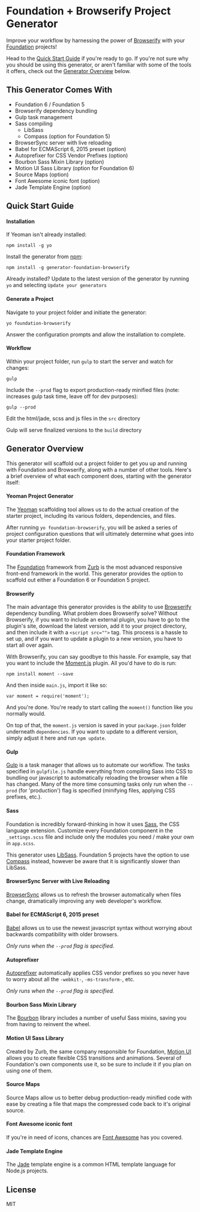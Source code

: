 # Foundation + Browserify Project Generator

Improve your workflow by harnessing the power of [Browserify](http://browserify.org/) with your [Foundation](http://foundation.zurb.com/) projects!

Head to the [Quick Start Guide](#quick-start) if you're ready to go. If you're not sure why you should be using this generator, or aren't familiar with some of the tools it offers, check out the [Generator Overview](#overview) below.

## This Generator Comes With

* Foundation 6 / Foundation 5
* Browserify dependency bundling
* Gulp task management
* Sass compiling
  * LibSass
  * Compass (option for Foundation 5)
* BrowserSync server with live reloading
* Babel for ECMAScript 6, 2015 preset (option)
* Autoprefixer for CSS Vendor Prefixes (option)
* Bourbon Sass Mixin Library (option)
* Motion UI Sass Library (option for Foundation 6)
* Source Maps (option)
* Font Awesome iconic font (option)
* Jade Template Engine (option)

## <a name="quick-start"></a>Quick Start Guide

#### Installation

If Yeoman isn't already installed:

```
npm install -g yo
```

Install the generator from [npm](https://www.npmjs.com/package/generator-foundation-browserify):

```
npm install -g generator-foundation-browserify
```

Already installed? Update to the latest version of the generator by running `yo` and selecting `Update your generators`

#### Generate a Project

Navigate to your project folder and initiate the generator:

```
yo foundation-browserify
```

Answer the configuration prompts and allow the installation to complete.

#### Workflow

Within your project folder, run `gulp` to start the server and watch for changes:

```
gulp
```

Include the `--prod` flag to export production-ready minified files (note: increases gulp task time, leave off for dev purposes):

```
gulp --prod
```

Edit the html/jade, scss and js files in the `src` directory

Gulp will serve finalized versions to the `build` directory

## <a name="overview"></a>Generator Overview

This generator will scaffold out a project folder to get you up and running with Foundation and Browserify, along with a number of other tools. Here's a brief overview of what each component does, starting with the generator itself:

#### Yeoman Project Generator

The [Yeoman](http://yeoman.io/) scaffolding tool allows us to do the actual creation of the starter project, including its various folders, dependencies, and files.

After running `yo foundation-browserify`, you will be asked a series of project configuration questions that will ultimately determine what goes into your starter project folder.

#### Foundation Framework

The [Foundation](http://foundation.zurb.com/) framework from [Zurb](https://github.com/zurb) is the most advanced responsive front-end framework in the world. This generator provides the option to scaffold out either a Foundation 6 or Foundation 5 project.

#### Browserify

The main advantage this generator provides is the ability to use [Browserify](http://browserify.org/) dependency bundling. What problem does Browserify solve? Without Browserify, if you want to include an external plugin, you have to go to the plugin's site, download the latest version, add it to your project directory, and then include it with a `<script src="">` tag. This process is a hassle to set up, and if you want to update a plugin to a new version, you have to start all over again.

With Browserify, you can say goodbye to this hassle. For example, say that you want to include the [Moment.js](http://momentjs.com/) plugin. All you'd have to do is run:

```
npm install moment --save
```

And then inside `main.js`, import it like so:

```
var moment = require('moment');
```

And you're done. You're ready to start calling the `moment()` function like you normally would.

On top of that, the `moment.js` version is saved in your `package.json` folder underneath `dependencies`. If you want to update to a different version, simply adjust it here and run `npm update`.

#### Gulp

[Gulp](http://gulpjs.com/) is a task manager that allows us to automate our workflow. The tasks specified in `gulpfile.js` handle everything from compiling Sass into CSS to bundling our javascript to automatically reloading the browser when a file has changed. Many of the more time consuming tasks only run when the `--prod` (for 'production') flag is specified (minifying files, applying CSS prefixes, etc.).

#### Sass

Foundation is incredibly forward-thinking in how it uses [Sass](http://sass-lang.com/), the CSS language extension. Customize every Foundation component in the `_settings.scss` file and include only the modules you need / make your own in `app.scss`.

This generator uses [LibSass](http://sass-lang.com/libsass). Foundation 5 projects have the option to use [Compass](http://compass-style.org/) instead, however be aware that it is significantly slower than LibSass.

#### BrowserSync Server with Live Reloading

[BrowserSync](https://www.browsersync.io/) allows us to refresh the browser automatically when files change, dramatically improving any web developer's workflow.

#### Babel for ECMAScript 6, 2015 preset

[Babel](http://babeljs.io/) allows us to use the newest javascript syntax without worrying about backwards compatibility with older browsers.

*Only runs when the `--prod` flag is specified.*

#### Autoprefixer

[Autoprefixer](https://css-tricks.com/autoprefixer/) automatically applies CSS vendor prefixes so you never have to worry about all the `-webkit-`, `-ms-transform-`, etc.

*Only runs when the `--prod` flag is specified.*

#### Bourbon Sass Mixin Library

The [Bourbon](http://bourbon.io/) library includes a number of useful Sass mixins, saving you from having to reinvent the wheel.

#### Motion UI Sass Library

Created by Zurb, the same company responsible for Foundation, [Motion UI](http://zurb.com/playground/motion-ui) allows you to create flexible CSS transitions and animations. Several of Foundation's own components use it, so be sure to include it if you plan on using one of them.

#### Source Maps

Source Maps allow us to better debug production-ready minified code with ease by creating a file that maps the compressed code back to it's original source.

#### Font Awesome iconic font

If you're in need of icons, chances are [Font Awesome](https://fortawesome.github.io/Font-Awesome/) has you covered.

#### Jade Template Engine

The [Jade](http://jade-lang.com/) template engine is a common HTML template language for Node.js projects.

## License

MIT
